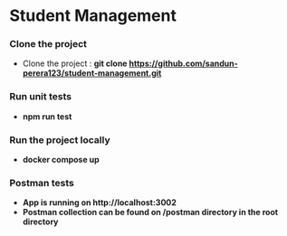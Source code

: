 # Student Management

### Clone the project
- Clone the project : **git clone https://github.com/sandun-perera123/student-management.git**
### Run unit tests
- **npm run test**
### Run the project locally
- **docker compose up**
### Postman tests
- **App is running on http://localhost:3002**
- **Postman collection can be found on /postman directory in the root directory**